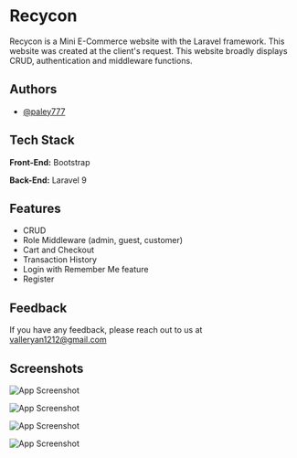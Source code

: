 # Recycon

Recycon is a Mini E-Commerce website with the Laravel framework. This website was created at the client's request. This website broadly displays CRUD, authentication and middleware functions.


## Authors

- [@paley777](https://github.com/paley777)


## Tech Stack

**Front-End:** Bootstrap

**Back-End:** Laravel 9


## Features

- CRUD
- Role Middleware (admin, guest, customer)
- Cart and Checkout
- Transaction History
- Login with Remember Me feature
- Register


## Feedback

If you have any feedback, please reach out to us at valleryan1212@gmail.com


## Screenshots

![App Screenshot](https://i.postimg.cc/WzQq6mdX/image.png)


![App Screenshot](https://i.postimg.cc/qvpymLm5/image.png)

![App Screenshot](https://i.postimg.cc/7Y9fLyVK/image.png)

![App Screenshot](https://i.postimg.cc/5ytDqvhY/image.png)
